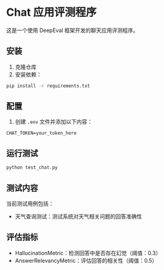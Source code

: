 # Chat 应用评测程序

这是一个使用 DeepEval 框架开发的聊天应用评测程序。

## 安装

1. 克隆仓库
2. 安装依赖：
```bash
pip install -r requirements.txt
```

## 配置

1. 创建 `.env` 文件并添加以下内容：
```
CHAT_TOKEN=your_token_here
```

## 运行测试

```bash
python test_chat.py
```

## 测试内容

当前测试用例包括：
- 天气查询测试：测试系统对天气相关问题的回答准确性

## 评估指标

- HallucinationMetric：检测回答中是否存在幻觉（阈值：0.3）
- AnswerRelevancyMetric：评估回答的相关性（阈值：0.5） 